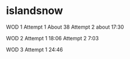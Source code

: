 # islandsnow

WOD 1
Attempt 1 About 38
Attempt 2 about 17:30

WOD 2
Attempt 1 18:06
Attempt 2 7:03

WOD 3
Attempt 1 24:46
